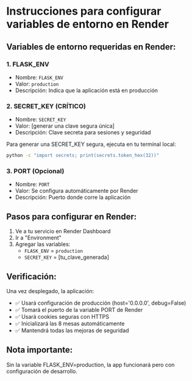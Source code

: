 # Instrucciones para configurar variables de entorno en Render

## Variables de entorno requeridas en Render:

### 1. FLASK_ENV
- Nombre: `FLASK_ENV`
- Valor: `production`
- Descripción: Indica que la aplicación está en producción

### 2. SECRET_KEY (CRÍTICO)
- Nombre: `SECRET_KEY`
- Valor: [generar una clave segura única]
- Descripción: Clave secreta para sesiones y seguridad

Para generar una SECRET_KEY segura, ejecuta en tu terminal local:
```bash
python -c "import secrets; print(secrets.token_hex(32))"
```

### 3. PORT (Opcional)
- Nombre: `PORT`
- Valor: Se configura automáticamente por Render
- Descripción: Puerto donde corre la aplicación

## Pasos para configurar en Render:

1. Ve a tu servicio en Render Dashboard
2. Ir a "Environment" 
3. Agregar las variables:
   - `FLASK_ENV` = `production`
   - `SECRET_KEY` = [tu_clave_generada]

## Verificación:

Una vez desplegado, la aplicación:
- ✅ Usará configuración de producción (host='0.0.0.0', debug=False)
- ✅ Tomará el puerto de la variable PORT de Render
- ✅ Usará cookies seguras con HTTPS
- ✅ Inicializará las 8 mesas automáticamente
- ✅ Mantendrá todas las mejoras de seguridad

## Nota importante:
Sin la variable FLASK_ENV=production, la app funcionará pero con configuración de desarrollo.

